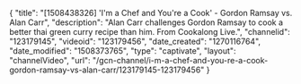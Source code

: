 {
    "title": "[1508438326] 'I'm a Chef and You're a Cook' - Gordon Ramsay vs. Alan Carr",
    "description": "Alan Carr challenges Gordon Ramsay to cook a better thai green curry recipe than him. From Cookalong Live.",
    "channelid": "123179145",
    "videoid": "123179456",
    "date_created": "1270116764",
    "date_modified": "1508373765",
    "type": "captivate",
    "layout": "channelVideo",
    "url": "\/gcn-channel\/i-m-a-chef-and-you-re-a-cook-gordon-ramsay-vs-alan-carr\/123179145-123179456"
}